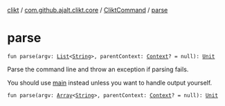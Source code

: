 [clikt](../../index.md) / [com.github.ajalt.clikt.core](../index.md) / [CliktCommand](index.md) / [parse](./parse.md)

# parse

`fun parse(argv: `[`List`](https://kotlinlang.org/api/latest/jvm/stdlib/kotlin.collections/-list/index.html)`<`[`String`](https://kotlinlang.org/api/latest/jvm/stdlib/kotlin/-string/index.html)`>, parentContext: `[`Context`](../-context/index.md)`? = null): `[`Unit`](https://kotlinlang.org/api/latest/jvm/stdlib/kotlin/-unit/index.html)

Parse the command line and throw an exception if parsing fails.

You should use [main](main.md) instead unless you want to handle output yourself.

`fun parse(argv: `[`Array`](https://kotlinlang.org/api/latest/jvm/stdlib/kotlin/-array/index.html)`<`[`String`](https://kotlinlang.org/api/latest/jvm/stdlib/kotlin/-string/index.html)`>, parentContext: `[`Context`](../-context/index.md)`? = null): `[`Unit`](https://kotlinlang.org/api/latest/jvm/stdlib/kotlin/-unit/index.html)
